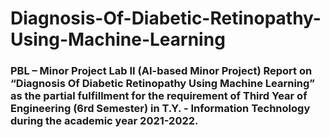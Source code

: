 # Diagnosis-Of-Diabetic-Retinopathy-Using-Machine-Learning

### PBL – Minor Project Lab II (AI-based Minor Project) Report on “Diagnosis Of Diabetic Retinopathy Using Machine Learning” as the partial fulfillment for the requirement of Third Year of Engineering (6rd Semester) in T.Y. - Information Technology during the academic year 2021-2022.

